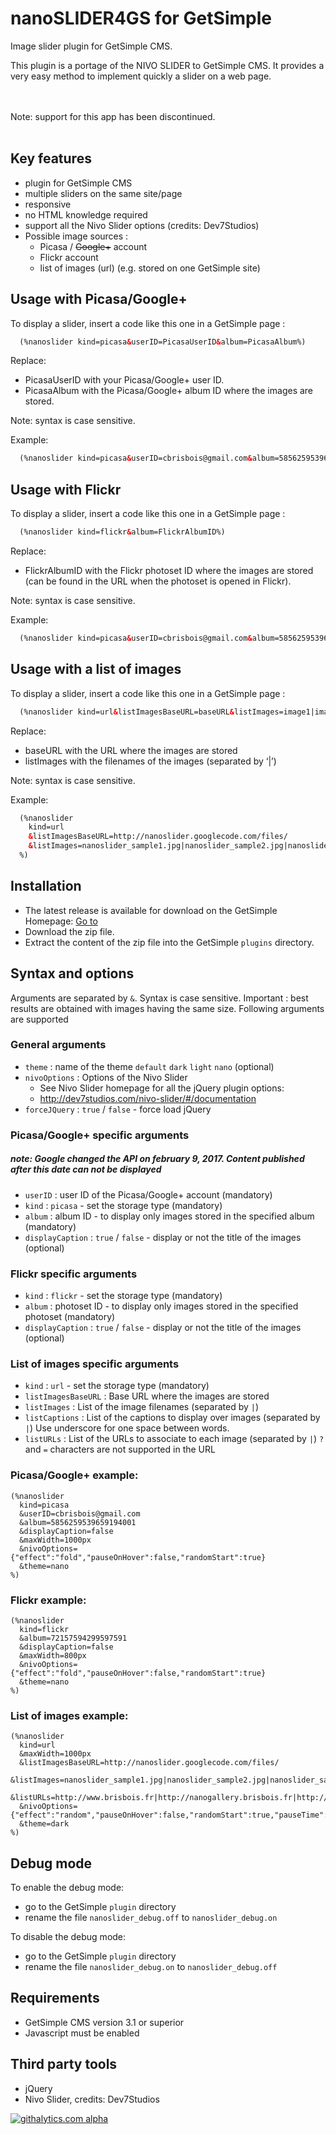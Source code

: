 nanoSLIDER4GS for GetSimple
===========
  
Image slider plugin for GetSimple CMS.
  
  
This plugin is a portage of the NIVO SLIDER to GetSimple CMS. It provides a very easy method to implement quickly a slider on a web page.
  
<br><br>
Note: support for this app has been discontinued.
<br><br>
  
Key features
------------
- plugin for GetSimple CMS
- multiple sliders on the same site/page
- responsive
- no HTML knowledge required
- support all the Nivo Slider options (credits: Dev7Studios)
- Possible image sources :
  * Picasa / <del>Google+</del> account
  * Flickr account
  * list of images (url) (e.g. stored on one GetSimple site)



Usage with Picasa/Google+
-----

To display a slider, insert a code like this one in a GetSimple page :

``` HTML
  (%nanoslider kind=picasa&userID=PicasaUserID&album=PicasaAlbum%)
```

Replace:
- PicasaUserID with your Picasa/Google+ user ID.
- PicasaAlbum with the Picasa/Google+ album ID where the images are stored.

Note: syntax is case sensitive.

Example:

``` HTML
  (%nanoslider kind=picasa&userID=cbrisbois@gmail.com&album=5856259539659194001%)
```

Usage with Flickr
-----

To display a slider, insert a code like this one in a GetSimple page :

``` HTML
  (%nanoslider kind=flickr&album=FlickrAlbumID%)
```

Replace:
- FlickrAlbumID with the Flickr photoset ID where the images are stored (can be found in the URL when the photoset is opened in Flickr).

Note: syntax is case sensitive.

Example:

``` HTML
  (%nanoslider kind=picasa&userID=cbrisbois@gmail.com&album=5856259539659194001%)
```


Usage with a list of images
-----

To display a slider, insert a code like this one in a GetSimple page :

``` HTML
  (%nanoslider kind=url&listImagesBaseURL=baseURL&listImages=image1|image2|...|imageN%)
```

Replace:
- baseURL with the URL where the images are stored
- listImages with the filenames of the images (separated by ‘|’)

Note: syntax is case sensitive.

Example:

``` HTML
  (%nanoslider
    kind=url
    &listImagesBaseURL=http://nanoslider.googlecode.com/files/
    &listImages=nanoslider_sample1.jpg|nanoslider_sample2.jpg|nanoslider_sample3.jpg|nanoslider_sample4.jpg
  %)
```





Installation
-----
* The latest release is available for download on the GetSimple Homepage: [Go to](http://get-simple.info/extend/plugin/nanogallery/637/)
* Download the zip file.
* Extract the content of the zip file into the GetSimple ```plugins``` directory.


Syntax and options
------------------
Arguments are separated by ```&```. Syntax is case sensitive. Important : best results are obtained with images having the same size.
Following arguments are supported 

### General arguments
* ```theme``` : name of the theme ```default``` ```dark``` ```light``` ```nano``` (optional)
* ```nivoOptions``` : Options of the Nivo Slider
  * See Nivo Slider homepage for all the jQuery plugin options:
  * http://dev7studios.com/nivo-slider/#/documentation
* ```forceJQuery``` : ```true``` / ```false``` - force load jQuery


### Picasa/Google+ specific arguments
##### note: Google changed the API on february 9, 2017. Content published after this date can not be displayed
* ```userID``` : user ID of the Picasa/Google+ account (mandatory)
* ```kind``` : ```picasa``` - set the storage type (mandatory)
* ```album``` : album ID - to display only images stored in the specified album  (mandatory)
* ```displayCaption``` : ```true``` / ```false``` - display or not the title of the images (optional)

### Flickr specific arguments
* ```kind``` : ```flickr``` - set the storage type (mandatory)
* ```album``` : photoset ID - to display only images stored in the specified photoset (mandatory)
* ```displayCaption``` : ```true``` / ```false``` - display or not the title of the images (optional)


### List of images specific arguments
* ```kind``` : ```url``` - set the storage type (mandatory)
* ```listImagesBaseURL``` : Base URL where the images are stored
* ```listImages``` : List of the image filenames (separated by ```|```)
* ```listCaptions``` : List of the captions to display over images (separated by ```|```)
   Use underscore for one space between words.
* ```listURLs``` : List of the URLs to associate to each image (separated by ```|```)
   ```?``` and ```=``` characters are not supported in the URL



### Picasa/Google+ example:

```
(%nanoslider
  kind=picasa
  &userID=cbrisbois@gmail.com
  &album=5856259539659194001
  &displayCaption=false
  &maxWidth=1000px
  &nivoOptions={"effect":"fold","pauseOnHover":false,"randomStart":true}
  &theme=nano
%)
```

### Flickr example:

```
(%nanoslider
  kind=flickr
  &album=72157594299597591
  &displayCaption=false
  &maxWidth=800px
  &nivoOptions={"effect":"fold","pauseOnHover":false,"randomStart":true}
  &theme=nano
%)
```

### List of images example:


```
(%nanoslider
  kind=url
  &maxWidth=1000px
  &listImagesBaseURL=http://nanoslider.googlecode.com/files/
  &listImages=nanoslider_sample1.jpg|nanoslider_sample2.jpg|nanoslider_sample3.jpg|nanoslider_sample4.jpg
  &listURLs=http://www.brisbois.fr|http://nanogallery.brisbois.fr|http://nanogallery4gs.brisbois.fr|http://nanoslider4gs.brisbois.fr
  &nivoOptions={"effect":"random","pauseOnHover":false,"randomStart":true,"pauseTime":4000}
  &theme=dark
%)
```



Debug mode
----------

To enable the debug mode:

* go to the GetSimple ```plugin``` directory
* rename the file ```nanoslider_debug.off``` to ```nanoslider_debug.on```

To disable the debug mode:

* go to the GetSimple ```plugin``` directory
* rename the file ```nanoslider_debug.on``` to ```nanoslider_debug.off```


Requirements
------------
* GetSimple CMS version 3.1 or superior
* Javascript must be enabled

Third party tools
-----------------
* jQuery
* Nivo Slider, credits: Dev7Studios


[![githalytics.com alpha](https://cruel-carlota.pagodabox.com/de295d45496c01bb871078aac2bcfcac "githalytics.com")](http://githalytics.com/Kris-B/nanoGALLERY)


